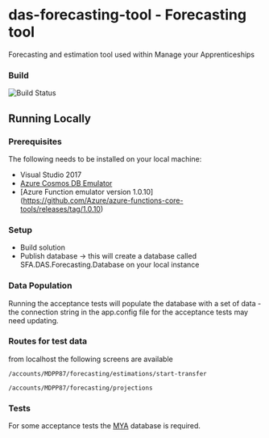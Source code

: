 # das-forecasting-tool - Forecasting tool
Forecasting and estimation tool used within Manage your Apprenticeships

### Build
![Build Status](https://sfa-gov-uk.visualstudio.com/_apis/public/build/definitions/c39e0c0b-7aff-4606-b160-3566f3bbce23/795/badge)

## Running Locally

### Prerequisites

The following needs to be installed on your local machine:

* Visual Studio 2017
* [Azure Cosmos DB Emulator](https://cosmosdbportalstorage.blob.core.windows.net/emulator/2018.04.20-1.22.0/Azure%20Cosmos%20DB.Emulator.msi)
* [Azure Function emulator version 1.0.10] (https://github.com/Azure/azure-functions-core-tools/releases/tag/1.0.10)

### Setup

* Build solution
* Publish database -> this will create a database called SFA.DAS.Forecasting.Database on your local instance

### Data Population

Running the acceptance tests will populate the database with a set of data - the connection string in the app.config file for the acceptance tests may need updating.


### Routes for test data

from localhost the following screens are available

```
/accounts/MDPP87/forecasting/estimations/start-transfer
```

```
/accounts/MDPP87/forecasting/projections
```

### Tests

For some acceptance tests the [MYA](https://github.com/SkillsFundingAgency/das-employerapprenticeshipsservice) database is required. 
